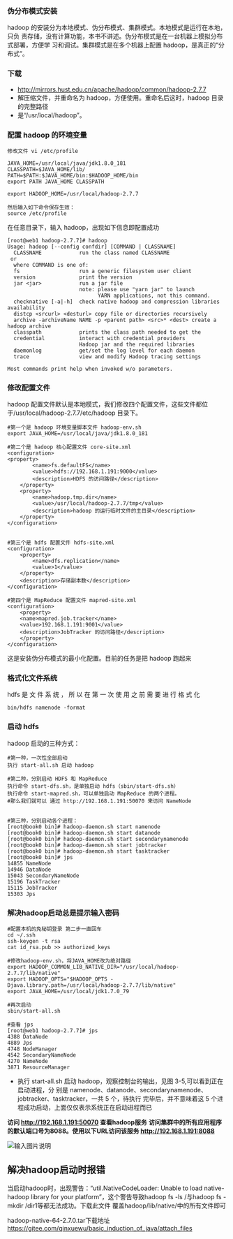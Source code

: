 ### 伪分布模式安装
hadoop 的安装分为本地模式、伪分布模式、集群模式。本地模式是运行在本地，只负
责存储，没有计算功能，本书不讲述。伪分布模式是在一台机器上模拟分布式部署，方便学
习和调试。集群模式是在多个机器上配置 hadoop，是真正的“分布式”。

 

### 下载
- http://mirrors.hust.edu.cn/apache/hadoop/common/hadoop-2.7.7
- 解压缩文件，并重命名为 hadoop，方便使用。重命名后这时，hadoop 目录的完整路径
- 是“/usr/local/hadoop”。

### 配置 hadoop 的环境变量
```
修改文件 vi /etc/profile

JAVA_HOME=/usr/local/java/jdk1.8.0_181
CLASSPATH=$JAVA_HOME/lib/
PATH=$PATH:$JAVA_HOME/bin:$HADOOP_HOME/bin
export PATH JAVA_HOME CLASSPATH

export HADOOP_HOME=/usr/local/hadoop-2.7.7

然后输入如下命令保存生效：
source /etc/profile
```
在任意目录下，输入 hadoop，出现如下信息即配置成功

```
[root@web1 hadoop-2.7.7]# hadoop
Usage: hadoop [--config confdir] [COMMAND | CLASSNAME]
  CLASSNAME            run the class named CLASSNAME
 or
  where COMMAND is one of:
  fs                   run a generic filesystem user client
  version              print the version
  jar <jar>            run a jar file
                       note: please use "yarn jar" to launch
                             YARN applications, not this command.
  checknative [-a|-h]  check native hadoop and compression libraries availability
  distcp <srcurl> <desturl> copy file or directories recursively
  archive -archiveName NAME -p <parent path> <src>* <dest> create a hadoop archive
  classpath            prints the class path needed to get the
  credential           interact with credential providers
                       Hadoop jar and the required libraries
  daemonlog            get/set the log level for each daemon
  trace                view and modify Hadoop tracing settings

Most commands print help when invoked w/o parameters.
```

### 修改配置文件
hadoop 配置文件默认是本地模式，我们修改四个配置文件，这些文件都位于/usr/local/hadoop-2.7.7/etc/hadoop 目录下。
```
#第一个是 hadoop 环境变量脚本文件 hadoop-env.sh
export JAVA_HOME=/usr/local/java/jdk1.8.0_181

#第二个是 hadoop 核心配置文件 core-site.xml
<configuration>
<property>
        <name>fs.defaultFS</name>
        <value>hdfs://192.168.1.191:9000</value>
        <description>HDFS 的访问路径</description>
    </property>
    <property>
        <name>hadoop.tmp.dir</name>
        <value>/usr/local/hadoop-2.7.7/tmp</value>
        <description>hadoop 的运行临时文件的主目录</description>
    </property>
</configuration>


#第三个是 hdfs 配置文件 hdfs-site.xml
<configuration>
    <property>
        <name>dfs.replication</name>
        <value>1</value>
    </property>
    <description>存储副本数</description>
</configuration>

#第四个是 MapReduce 配置文件 mapred-site.xml
<configuration>
    <property>
	<name>mapred.job.tracker</name>
	<value>192.168.1.191:9001</value>
	<description>JobTracker 的访问路径</description>
    </property>
</configuration>
```
这是安装伪分布模式的最小化配置。目前的任务是把 hadoop 跑起来

### 格式化文件系统
hdfs 是 文 件 系 统 ， 所 以 在 第 一 次 使 用 之 前 需 要 进 行 格 式 化

```
bin/hdfs namenode -format
```
### 启动 hdfs 
hadoop 启动的三种方式：

```
#第一种，一次性全部启动
执行 start-all.sh 启动 hadoop

#第二种，分别启动 HDFS 和 MapReduce
执行命令 start-dfs.sh，是单独启动 hdfs（sbin/start-dfs.sh）
执行命令 start-mapred.sh，可以单独启动 MapReduce 的两个进程。
#那么我们就可以 通过 http://192.168.1.191:50070 来访问 NameNode


#第三种，分别启动各个进程：
[root@book0 bin]# hadoop-daemon.sh start namenode
[root@book0 bin]# hadoop-daemon.sh start datanode
[root@book0 bin]# hadoop-daemon.sh start secondarynamenode
[root@book0 bin]# hadoop-daemon.sh start jobtracker
[root@book0 bin]# hadoop-daemon.sh start tasktracker
[root@book0 bin]# jps
14855 NameNode
14946 DataNode
15043 SecondaryNameNode
15196 TaskTracker
15115 JobTracker
15303 Jps
```
### 解决hadoop启动总是提示输入密码

```
#配置本机的免秘钥登录 第二步一直回车
cd ~/.ssh
ssh-keygen -t rsa  
cat id_rsa.pub >> authorized_keys 

#修改hadoop-env.sh，将JAVA_HOME改为绝对路径
export HADOOP_COMMON_LIB_NATIVE_DIR="/usr/local/hadoop-2.7.7/lib/native"
export HADOOP_OPTS="$HADOOP_OPTS -Djava.library.path=/usr/local/hadoop-2.7.7/lib/native"
export JAVA_HOME=/usr/local/jdk1.7.0_79

#再次启动
sbin/start-all.sh 

#查看 jps
[root@web1 hadoop-2.7.7]# jps
4388 DataNode
4889 Jps
4748 NodeManager
4542 SecondaryNameNode
4270 NameNode
3871 ResourceManager
```
- 执行 start-all.sh 启动 hadoop，观察控制台的输出，见图 3-5,可以看到正在启动进程，分
别是 namenode、datanode、secondarynamenode、jobtracker、tasktracker，一共 5 个，待执行
完毕后，并不意味着这 5 个进程成功启动，上面仅仅表示系统正在启动进程而已

 **访问 http://192.168.1.191:50070 查看hadoop服务** 
 **访问集群中的所有应用程序的默认端口号为8088。使用以下URL访问该服务  http://192.168.1.191:8088** 

![输入图片说明](https://images.gitee.com/uploads/images/2018/0912/174408_81e9916a_1478371.png "屏幕截图.png")

解决hadoop启动时报错
-------------
当启动hadoop时，出现警告：“util.NativeCodeLoader: Unable to load native-hadoop library for your platform”，这个警告导致hadoop fs -ls /与hadoop fs -mkdir /dir1等都无法成功。下载此文件 覆盖hadoop/lib/native/中的所有文件即可

hadoop-native-64-2.7.0.tar下载地址
https://gitee.com/qinxuewu/basic_induction_of_java/attach_files